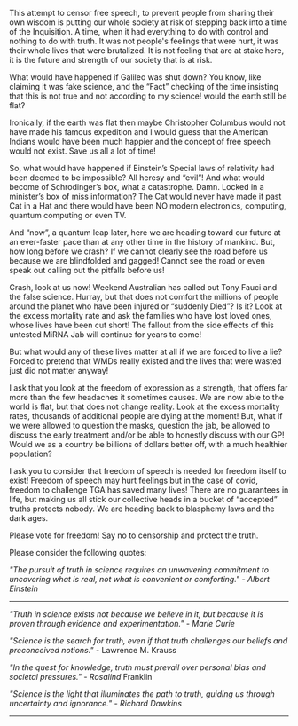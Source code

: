 This attempt to censor free speech, to prevent people from sharing their own wisdom is putting our
whole society at risk of stepping back into a time of the Inquisition. A time, when it had everything
to do with control and nothing to do with truth. It was not people's feelings that were hurt, it was
their whole lives that were brutalized. It is not feeling that are at stake here, it is the future and
strength of our society that is at risk.

What would have happened if Galileo was shut down? You know, like claiming it was fake science,
and the “Fact” checking of the time insisting that this is not true and not according to my science!
would the earth still be flat?

Ironically, if the earth was flat then maybe Christopher Columbus would not have made his famous
expedition and I would guess that the American Indians would have been much happier and the
concept of free speech would not exist. Save us all a lot of time!

So, what would have happened if Einstein’s Special laws of relativity had been deemed to be
impossible? All heresy and “evil”! And what would become of Schrodinger’s box, what a
catastrophe. Damn. Locked in a minister’s box of miss information? The Cat would never have made
it past Cat in a Hat and there would have been NO modern electronics, computing, quantum
computing or even TV.

And “now”, a quantum leap later, here we are heading toward our future at an ever-faster pace than
at any other time in the history of mankind. But, how long before we crash? If we cannot clearly see
the road before us because we are blindfolded and gagged! Cannot see the road or even speak out
calling out the pitfalls before us!

Crash, look at us now! Weekend Australian has called out Tony Fauci and the false science. Hurray,
but that does not comfort the millions of people around the planet who have been injured or
“suddenly Died”? Is it? Look at the excess mortality rate and ask the families who have lost loved
ones, whose lives have been cut short! The fallout from the side effects of this untested MiRNA Jab
will continue for years to come!

But what would any of these lives matter at all if we are forced to live a lie? Forced to pretend that
WMDs really existed and the lives that were wasted just did not matter anyway!

I ask that you look at the freedom of expression as a strength, that offers far more than the few
headaches it sometimes causes. We are now able to the world is flat, but that does not change
reality. Look at the excess mortality rates, thousands of additional people are dying at the moment!
But, what if we were allowed to question the masks, question the jab, be allowed to discuss the
early treatment and/or be able to honestly discuss with our GP! Would we as a country be billions of
dollars better off, with a much healthier population?

I ask you to consider that freedom of speech is needed for freedom itself to exist! Freedom of
speech may hurt feelings but in the case of covid, freedom to challenge TGA has saved many lives!
There are no guarantees in life, but making us all stick our collective heads in a bucket of “accepted”
truths protects nobody. We are heading back to blasphemy laws and the dark ages.

Please vote for freedom! Say no to censorship and protect the truth.

Please consider the following quotes:

_"The pursuit of truth in science requires an unwavering commitment to uncovering what is real, not_
_what is convenient or comforting." - Albert Einstein_


-----

_"Truth in science exists not because we believe in it, but because it is proven through evidence and_
_experimentation." - Marie Curie_

_"Science is the search for truth, even if that truth challenges our beliefs and preconceived notions." -_
Lawrence M. Krauss

_"In the quest for knowledge, truth must prevail over personal bias and societal pressures." - Rosalind_
Franklin

_"Science is the light that illuminates the path to truth, guiding us through uncertainty and_
_ignorance." - Richard Dawkins_


-----

